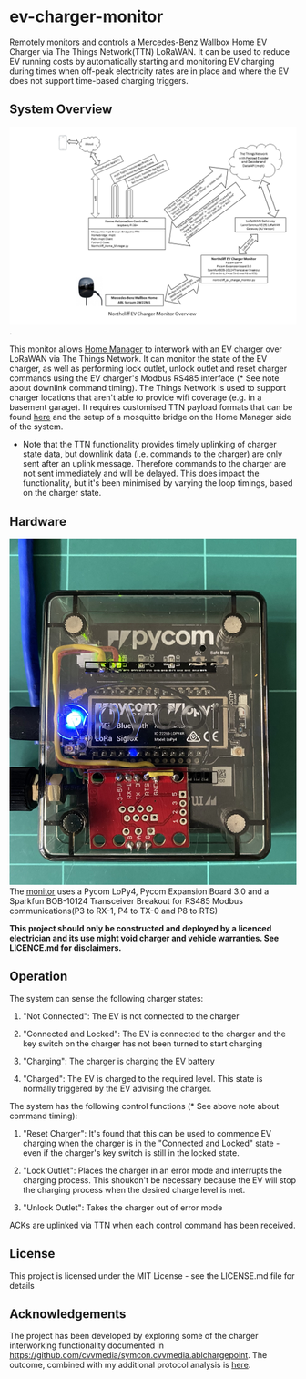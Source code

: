 # ev-charger-monitor
Remotely monitors and controls a Mercedes-Benz Wallbox Home EV Charger via The Things Network(TTN) LoRaWAN. It can be used to reduce EV running costs by automatically starting and monitoring EV charging during times when off-peak electricity rates are in place and where the EV does not support time-based charging triggers.

## System Overview
![System Overview](https://github.com/roscoe81/ev-charger-monitor/blob/main/Documentation/Northcliff%20EV%20Charger%20Monitor%20Overview%20Gen.png).

This monitor allows [Home Manager](https://github.com/roscoe81/Home-Manager) to interwork with an EV charger over LoRaWAN via The Things Network. It can monitor the state of the EV charger, as well as performing lock outlet, unlock outlet and reset charger commands using the EV charger's Modbus RS485 interface (* See note about downlink command timing). The Things Network is used to support charger locations that aren't able to provide wifi coverage (e.g. in a basement garage). It requires customised TTN payload formats that can be found [here](https://github.com/roscoe81/ev-charger-monitor/tree/main/TTN%20Payload%20Formats) and the setup of a mosquitto bridge on the Home Manager side of the system.

* Note that the TTN functionality provides timely uplinking of charger state data, but downlink data (i.e. commands to the charger) are only sent after an uplink message. Therefore commands to the charger are not sent immediately and will be delayed. This does impact the functionality, but it's been minimised by varying the loop timings, based on the charger state.

## Hardware
![Hardware](https://github.com/roscoe81/ev-charger-monitor/blob/main/Photos/IMG_5237.jpg)
The [monitor](https://github.com/roscoe81/ev-charger-monitor/tree/main/Photos) uses a Pycom LoPy4, Pycom Expansion Board 3.0 and a Sparkfun BOB-10124 Transceiver Breakout for RS485 Modbus communications(P3 to RX-1, P4 to TX-0 and P8 to RTS)

**This project should only be constructed and deployed by a licenced electrician and its use might void charger and vehicle warranties. See LICENCE.md for disclaimers.**

## Operation
The system can sense the following charger states:

1. "Not Connected": The EV is not connected to the charger

2. "Connected and Locked": The EV is connected to the charger and the key switch on the charger has not been turned to start charging

3. "Charging": The charger is charging the EV battery

4. "Charged": The EV is charged to the required level. This state is normally triggered by the EV advising the charger.

The system has the following control functions (* See above note about command timing):

1. "Reset Charger": It's found that this can be used to commence EV charging when the charger is in the "Connected and Locked" state - even if the charger's key switch is still in the locked state.

2. "Lock Outlet": Places the charger in an error mode and interrupts the charging process. This shoukdn't be necessary because the EV will stop the charging process when the desired charge level is met.

3. "Unlock Outlet": Takes the charger out of error mode

ACKs are uplinked via TTN when each control command has been received.

## License
This project is licensed under the MIT License - see the LICENSE.md file for details

## Acknowledgements
The project has been developed by exploring some of the charger interworking functionality documented in https://github.com/cvvmedia/symcon.cvvmedia.ablchargepoint. The outcome, combined with my additional protocol analysis is [here](https://github.com/roscoe81/ev-charger-monitor/blob/main/Documentation/Charger%20Protocol.pdf).



